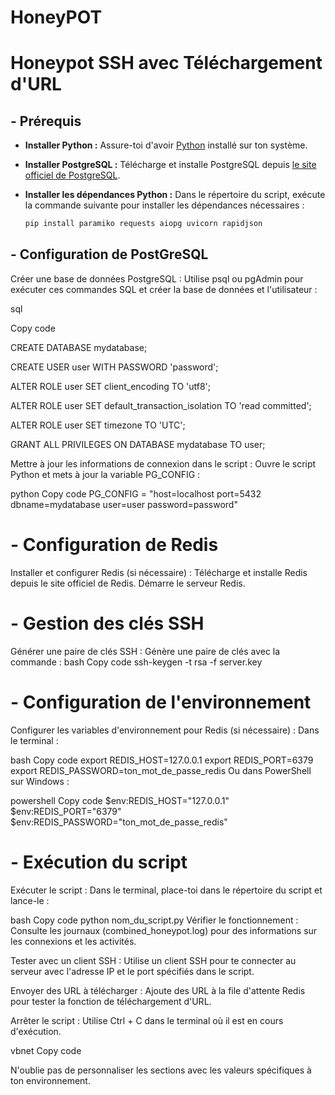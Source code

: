 # HoneyPOT

# Honeypot SSH avec Téléchargement d'URL

## - Prérequis

- **Installer Python :** Assure-toi d'avoir [Python](https://www.python.org/downloads/) installé sur ton système.

- **Installer PostgreSQL :** Télécharge et installe PostgreSQL depuis [le site officiel de PostgreSQL](https://www.postgresql.org/download/).

- **Installer les dépendances Python :** Dans le répertoire du script, exécute la commande suivante pour installer les dépendances nécessaires :
  ```bash
  pip install paramiko requests aiopg uvicorn rapidjson
  
## - Configuration de PostGreSQL

Créer une base de données PostgreSQL : Utilise psql ou pgAdmin pour exécuter ces commandes SQL et créer la base de données et l'utilisateur :

sql

Copy code

CREATE DATABASE mydatabase;

CREATE USER user WITH PASSWORD 'password';

ALTER ROLE user SET client_encoding TO 'utf8';

ALTER ROLE user SET default_transaction_isolation TO 'read committed';

ALTER ROLE user SET timezone TO 'UTC';

GRANT ALL PRIVILEGES ON DATABASE mydatabase TO user;

Mettre à jour les informations de connexion dans le script : Ouvre le script Python et mets à jour la variable PG_CONFIG :

python
Copy code
PG_CONFIG = "host=localhost port=5432 dbname=mydatabase user=user password=password"

# - Configuration de Redis

Installer et configurer Redis (si nécessaire) : Télécharge et installe Redis depuis le site officiel de Redis. Démarre le serveur Redis.

# - Gestion des clés SSH

Générer une paire de clés SSH : Génère une paire de clés avec la commande :
bash
Copy code
ssh-keygen -t rsa -f server.key

# - Configuration de l'environnement

Configurer les variables d'environnement pour Redis (si nécessaire) : Dans le terminal :

bash
Copy code
export REDIS_HOST=127.0.0.1
export REDIS_PORT=6379
export REDIS_PASSWORD=ton_mot_de_passe_redis
Ou dans PowerShell sur Windows :

powershell
Copy code
$env:REDIS_HOST="127.0.0.1"
$env:REDIS_PORT="6379"
$env:REDIS_PASSWORD="ton_mot_de_passe_redis"

# - Exécution du script

Exécuter le script : Dans le terminal, place-toi dans le répertoire du script et lance-le :

bash
Copy code
python nom_du_script.py
Vérifier le fonctionnement : Consulte les journaux (combined_honeypot.log) pour des informations sur les connexions et les activités.

Tester avec un client SSH : Utilise un client SSH pour te connecter au serveur avec l'adresse IP et le port spécifiés dans le script.

Envoyer des URL à télécharger : Ajoute des URL à la file d'attente Redis pour tester la fonction de téléchargement d'URL.

Arrêter le script : Utilise Ctrl + C dans le terminal où il est en cours d'exécution.

vbnet
Copy code

N'oublie pas de personnaliser les sections avec les valeurs spécifiques à ton environnement.
